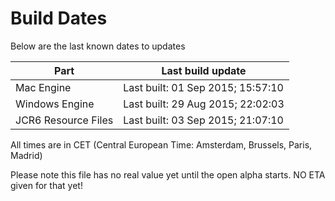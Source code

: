 # Build Dates

Below are the last known dates to updates

Part | Last build update
-----|-----
Mac Engine | Last built: 01 Sep 2015; 15:57:10
Windows Engine | Last built: 29 Aug 2015; 22:02:03
JCR6 Resource Files | Last built: 03 Sep 2015; 21:07:10
All times are in CET (Central European Time: Amsterdam, Brussels, Paris, Madrid)


Please note this file has no real value yet until the open alpha starts. NO ETA given for that yet!
